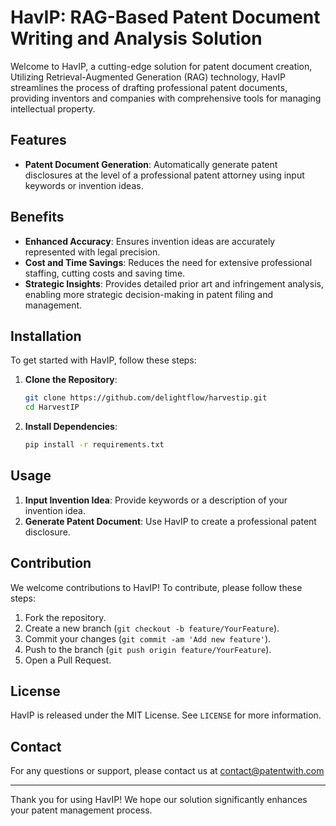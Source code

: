 # HavIP: RAG-Based Patent Document Writing and Analysis Solution

Welcome to HavIP, a cutting-edge solution for patent document creation, Utilizing Retrieval-Augmented Generation (RAG) technology, HavIP streamlines the process of drafting professional patent documents, providing inventors and companies with comprehensive tools for managing intellectual property.

## Features

- **Patent Document Generation**: Automatically generate patent disclosures at the level of a professional patent attorney using input keywords or invention ideas.


## Benefits

- **Enhanced Accuracy**: Ensures invention ideas are accurately represented with legal precision.
- **Cost and Time Savings**: Reduces the need for extensive professional staffing, cutting costs and saving time.
- **Strategic Insights**: Provides detailed prior art and infringement analysis, enabling more strategic decision-making in patent filing and management.

## Installation

To get started with HavIP, follow these steps:

1. **Clone the Repository**:
   ```bash
   git clone https://github.com/delightflow/harvestip.git
   cd HarvestIP
   ```

2. **Install Dependencies**:
   ```bash
   pip install -r requirements.txt
   ```


## Usage

1. **Input Invention Idea**: Provide keywords or a description of your invention idea.
2. **Generate Patent Document**: Use HavIP to create a professional patent disclosure.

## Contribution

We welcome contributions to HavIP! To contribute, please follow these steps:

1. Fork the repository.
2. Create a new branch (`git checkout -b feature/YourFeature`).
3. Commit your changes (`git commit -am 'Add new feature'`).
4. Push to the branch (`git push origin feature/YourFeature`).
5. Open a Pull Request.

## License

HavIP is released under the MIT License. See `LICENSE` for more information.

## Contact

For any questions or support, please contact us at contact@patentwith.com

---

Thank you for using HavIP! We hope our solution significantly enhances your patent management process.
